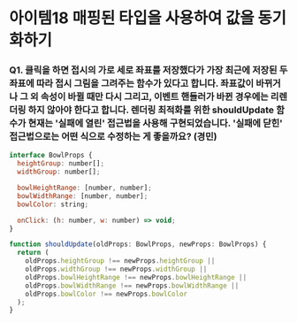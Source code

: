 # 아이템18 매핑된 타입을 사용하여 값을 동기화하기

### Q1. 클릭을 하면 접시의 가로 세로 좌표를 저장했다가 가장 최근에 저장된 두 좌표에 따라 접시 그림을 그려주는 함수가 있다고 합니다. 좌표값이 바뀌거나 그 외 속성이 바뀔 때만 다시 그리고, 이벤트 핸들러가 바뀐 경우에는 리렌더링 하지 않아야 한다고 합니다. 렌더링 최적화를 위한 shouldUpdate 함수가 현재는 '실패에 열린' 접근법을 사용해 구현되었습니다. '실패에 닫힌' 접근법으로는 어떤 식으로 수정하는 게 좋을까요? (경민)

```js
interface BowlProps {
  heightGroup: number[];
  widthGroup: number[];

  bowlHeightRange: [number, number];
  bowlWidthRange: [number, number];
  bowlColor: string;

  onClick: (h: number, w: number) => void;
}

function shouldUpdate(oldProps: BowlProps, newProps: BowlProps) {
  return (
    oldProps.heightGroup !== newProps.heightGroup ||
    oldProps.widthGroup !== newProps.widthGroup ||
    oldProps.bowlHeightRange !== newProps.bowlHeightRange ||
    oldProps.bowlWidthRange !== newProps.bowlWidthRange ||
    oldProps.bowlColor !== newProps.bowlColor
  );
}
```
